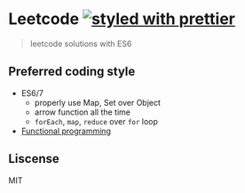 # Leetcode [![styled with prettier](https://img.shields.io/badge/styled_with-prettier-ff69b4.svg)](https://github.com/prettier/prettier)

> leetcode solutions with ES6

## Preferred coding style
* ES6/7
  * properly use Map, Set over Object
  * arrow function all the time
  * `forEach`, `map`, `reduce` over `for` loop
* [Functional programming](https://github.com/hemanth/functional-programming-jargon)

## Liscense
MIT
